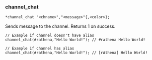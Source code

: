 ### channel_chat
```
*channel_chat "<chname>","<message>"{,<color>};
```

Sends message to the channel.
Returns 1 on success.

	// Example if channel doesn't have alias
	channel_chat(#rathena,"Hello World!"); // #rathena Hello World!

	// Example if channel has alias
	channel_chat(#rathena,"Hello World!"); // [rAthena] Hello World!
